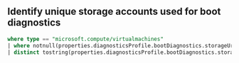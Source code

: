 ## Identify unique storage accounts used for boot diagnostics

```sql
where type == "microsoft.compute/virtualmachines"
| where notnull(properties.diagnosticsProfile.bootDiagnostics.storageUri)
| distinct tostring(properties.diagnosticsProfile.bootDiagnostics.storageUri)
```
